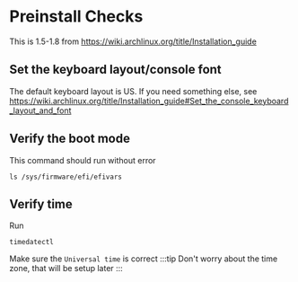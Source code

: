 # Preinstall Checks
This is 1.5-1.8 from https://wiki.archlinux.org/title/Installation_guide

## Set the keyboard layout/console font
The default keyboard layout is US. If you need something else, see https://wiki.archlinux.org/title/Installation_guide#Set_the_console_keyboard_layout_and_font

## Verify the boot mode
This command should run without error
```
ls /sys/firmware/efi/efivars
```

## Verify time
Run
```
timedatectl
```
Make sure the `Universal time` is correct
:::tip
Don't worry about the time zone, that will be setup later
:::